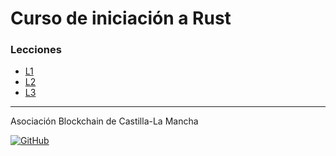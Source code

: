# Curso de iniciación a Rust

### Lecciones
- [L1](./l-01/)
- [L2](./l-02/)
- [L3](./l-03/)

---
Asociación Blockchain de Castilla-La Mancha

[![GitHub](https://img.shields.io/badge/github-%23121011.svg?style=for-the-badge&logo=github&logoColor=white)](https://github.com/CLMblockchain)
